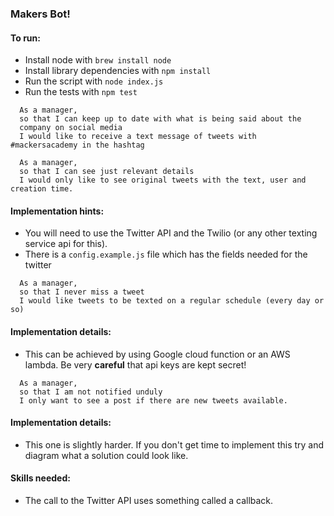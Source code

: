 ### Makers Bot!


#### To run:

* Install node with `brew install node`
* Install library dependencies with `npm install`
* Run the script with `node index.js`
* Run the tests with `npm test`

```
  As a manager,
  so that I can keep up to date with what is being said about the
  company on social media
  I would like to receive a text message of tweets with #mackersacademy in the hashtag
```

```
  As a manager,
  so that I can see just relevant details
  I would only like to see original tweets with the text, user and creation time.
```


#### Implementation hints:

* You will need to use the Twitter API and the Twilio (or any other texting service api for this).
* There is a `config.example.js` file which has the fields needed for the twitter

```
  As a manager,
  so that I never miss a tweet
  I would like tweets to be texted on a regular schedule (every day or so)
```

#### Implementation details:

* This can be achieved by using Google cloud function or an AWS lambda. Be
very **careful** that api keys are kept secret!

```
  As a manager,
  so that I am not notified unduly
  I only want to see a post if there are new tweets available.
```
#### Implementation details:

* This one is slightly harder. If you don't get time to implement this
try and diagram what a solution could look like.


#### Skills needed:

* The call to the Twitter API uses something called a callback.
